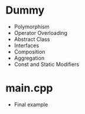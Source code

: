 # Dummy
- Polymorphism
- Operator Overloading
- Abstract Class
- Interfaces
- Composition
- Aggregation 
- Const and Static Modifiers

# main.cpp
- Final example